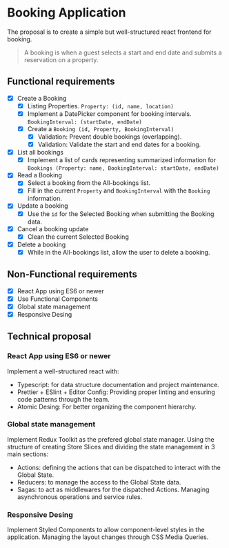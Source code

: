 # Booking Application

The proposal is to create a simple but well-structured react frontend for booking.

> A booking is when a guest selects a start and end date and submits a
> reservation on a property.

## Functional requirements

- [X] Create a Booking
  - [X] Listing Properties. `Property: (id, name, location)`
  - [X] Implement a DatePicker component for booking intervals. `BookingInterval: (startDate, endDate)`
  - [X] Create a `Booking (id, Property, BookingInterval)`
    - [X] Validation: Prevent double bookings (overlapping).
    - [X] Validation: Validate the start and end dates for a booking.

- [X] List all bookings
  - [X] Implement a list of cards representing summarized information for `Bookings (Property: name, BookingInterval: startDate, endDate)`

- [X] Read a Booking
  - [X] Select a booking from the All-bookings list.
  - [X] Fill in the current `Property` and `BookingInterval` with the `Booking` information.

- [X] Update a booking
  - [X] Use the `id` for the Selected Booking when submitting the Booking data.

- [X] Cancel a booking update
  - [X] Clean the current Selected Booking

- [X] Delete a booking
  - [X] While in the All-bookings list, allow the user to delete a booking.

## Non-Functional requirements

- [X] React App using ES6 or newer
- [X] Use Functional Components
- [X] Global state management
- [X] Responsive Desing

## Technical proposal

### React App using ES6 or newer

Implement a well-structured react with:
- Typescript: for data structure documentation and project maintenance.
- Prettier + ESlint + Editor Config: Providing proper linting and ensuring code patterns through the team.
- Atomic Desing: For better organizing the component hierarchy.

### Global state management

Implement Redux Toolkit as the prefered global state manager. Using the structure of creating Store Slices and dividing the state management in 3 main sections:
- Actions: defining the actions that can be dispatched to interact with the Global State.
- Reducers: to manage the access to the Global State data.
- Sagas: to act as middlewares for the dispatched Actions. Managing asynchronous operations and service rules.

### Responsive Desing

Implement Styled Components to allow component-level styles in the application. Managing the layout changes through CSS Media Queries.
